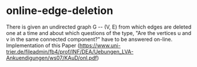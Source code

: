 # online-edge-deletion
There is given an undirected graph G -- (V, E) from which edges are deleted one at a time and about which questions of the type, "Are the vertices u and v in the same connected component?" have to be answered on-line.
Implementation of this Paper (https://www.uni-trier.de/fileadmin/fb4/prof/INF/DEA/Uebungen_LVA-Ankuendigungen/ws07/KAuD/onl.pdf)
